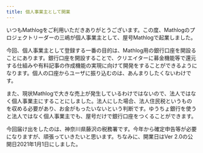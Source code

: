```yaml
---
title: 個人事業主として開業
---
```


いつもMathlogをご利用いただきありがとうございます。この度、Mathlogのプロジェクトリーダーの三嶋が個人事業主として、屋号Mathlogで起業しました。

<!--truncate-->

今回、個人事業主として登録する一番の目的は、Mathlog用の銀行口座を開設ることにあります。銀行口座を開設することで、クリエイターに募金機能等で還元する仕組みや有料記事の作成機能の実現に向けて開発をすることができるようになります。個人の口座からユーザに振り込むのは、あんまりしたくないわけです。

また、現状Mathlogで大きな売上が発生しているわけではないので、法人ではなく個人事業主にすることにしました。法人にした場合、法人住民税というものを収める必要があり、お金がもったいないという判断です。ゆうちょ銀行を使うと法人ではなく個人事業主でも、屋号だけで銀行口座をつくることができます。

今回届け出をしたのは、神奈川県藤沢の税務署です。今年から確定申告等が必要になりますが、頑張っていきたいと思います。ちなみに、開業日はVer 2.0の公開日2021年1月1日にしました。